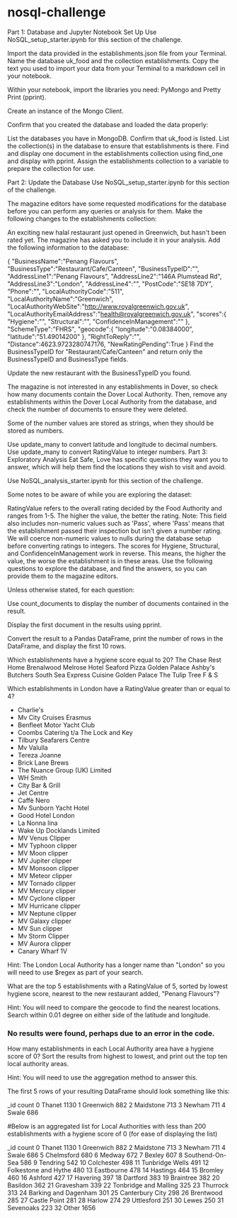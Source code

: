 # nosql-challenge

Part 1: Database and Jupyter Notebook Set Up Use NoSQL_setup_starter.ipynb for this section of the challenge.

Import the data provided in the establishments.json file from your Terminal. Name the database uk_food and the collection establishments. Copy the text you used to import your data from your Terminal to a markdown cell in your notebook.

Within your notebook, import the libraries you need: PyMongo and Pretty Print (pprint).

Create an instance of the Mongo Client.

Confirm that you created the database and loaded the data properly:

List the databases you have in MongoDB. Confirm that uk_food is listed. List the collection(s) in the database to ensure that establishments is there. Find and display one document in the establishments collection using find_one and display with pprint. Assign the establishments collection to a variable to prepare the collection for use.

Part 2: Update the Database Use NoSQL_setup_starter.ipynb for this section of the challenge.

The magazine editors have some requested modifications for the database before you can perform any queries or analysis for them. Make the following changes to the establishments collection:

An exciting new halal restaurant just opened in Greenwich, but hasn't been rated yet. The magazine has asked you to include it in your analysis. Add the following information to the database:

{ "BusinessName":"Penang Flavours", "BusinessType":"Restaurant/Cafe/Canteen", "BusinessTypeID":"", "AddressLine1":"Penang Flavours", "AddressLine2":"146A Plumstead Rd", "AddressLine3":"London", "AddressLine4":"", "PostCode":"SE18 7DY", "Phone":"", "LocalAuthorityCode":"511", "LocalAuthorityName":"Greenwich", "LocalAuthorityWebSite":"http://www.royalgreenwich.gov.uk", "LocalAuthorityEmailAddress":"health@royalgreenwich.gov.uk", "scores":{ "Hygiene":"", "Structural":"", "ConfidenceInManagement":"" }, "SchemeType":"FHRS", "geocode":{ "longitude":"0.08384000", "latitude":"51.49014200" }, "RightToReply":"", "Distance":4623.9723280747176, "NewRatingPending":True } Find the BusinessTypeID for "Restaurant/Cafe/Canteen" and return only the BusinessTypeID and BusinessType fields.

Update the new restaurant with the BusinessTypeID you found.

The magazine is not interested in any establishments in Dover, so check how many documents contain the Dover Local Authority. Then, remove any establishments within the Dover Local Authority from the database, and check the number of documents to ensure they were deleted.

Some of the number values are stored as strings, when they should be stored as numbers.

Use update_many to convert latitude and longitude to decimal numbers. Use update_many to convert RatingValue to integer numbers. Part 3: Exploratory Analysis Eat Safe, Love has specific questions they want you to answer, which will help them find the locations they wish to visit and avoid.

Use NoSQL_analysis_starter.ipynb for this section of the challenge.

Some notes to be aware of while you are exploring the dataset:

RatingValue refers to the overall rating decided by the Food Authority and ranges from 1-5. The higher the value, the better the rating. Note: This field also includes non-numeric values such as 'Pass', where 'Pass' means that the establishment passed their inspection but isn't given a number rating. We will coerce non-numeric values to nulls during the database setup before converting ratings to integers. The scores for Hygiene, Structural, and ConfidenceInManagement work in reverse. This means, the higher the value, the worse the establishment is in these areas. Use the following questions to explore the database, and find the answers, so you can provide them to the magazine editors.

Unless otherwise stated, for each question:

Use count_documents to display the number of documents contained in the result.

Display the first document in the results using pprint.

Convert the result to a Pandas DataFrame, print the number of rows in the DataFrame, and display the first 10 rows.

Which establishments have a hygiene score equal to 20?
 The Chase Rest Home
 Brenalwood
 Melrose Hotel
 Seaford Pizza
 Golden Palace
 Ashby's Butchers
 South Sea Express Cuisine
 Golden Palace
 The Tulip Tree
 F & S

Which establishments in London have a RatingValue greater than or equal to 4?
- Charlie's
- Mv City Cruises Erasmus
- Benfleet Motor Yacht Club
- Coombs Catering t/a The Lock and Key
- Tilbury Seafarers Centre
- Mv Valulla
- Tereza Joanne
- Brick Lane Brews
- The Nuance Group (UK) Limited
- WH Smith
- City Bar & Grill
- Jet Centre
- Caffè Nero
- Mv Sunborn Yacht Hotel
- Good Hotel London
- La Nonna lina
- Wake Up Docklands Limited
- MV Venus Clipper
- MV Typhoon clipper
- MV Moon clipper
- MV Jupiter clipper
- MV Monsoon clipper
- MV Meteor clipper
- MV Tornado clipper
- MV Mercury clipper
- MV Cyclone clipper
- MV Hurricane clipper
- MV Neptune clipper
- MV Galaxy clipper
- MV Sun clipper
- Mv Storm Clipper
- MV Aurora clipper
- Canary Wharf 1V

Hint: The London Local Authority has a longer name than "London" so you will need to use $regex as part of your search.

What are the top 5 establishments with a RatingValue of 5, sorted by lowest hygiene score, nearest to the new restaurant added, "Penang Flavours"?

Hint: You will need to compare the geocode to find the nearest locations. Search within 0.01 degree on either side of the latitude and longitude.


### No results were found, perhaps due to an error in the code.

How many establishments in each Local Authority area have a hygiene score of 0? Sort the results from highest to lowest, and print out the top ten local authority areas.

Hint: You will need to use the aggregation method to answer this.

The first 5 rows of your resulting DataFrame should look something like this:

 _id	        count
0 Thanet 1130 1 Greenwich 882 2 Maidstone 713 3 Newham 711 4 Swale 686

#Below is an aggregated list for Local Authorities with less than 200 establishments with a hygiene score of 0 (for ease of displaying the list)

_id  count
0                  Thanet   1130
1               Greenwich    882
2               Maidstone    713
3                  Newham    711
4                   Swale    686
5              Chelmsford    680
6                  Medway    672
7                  Bexley    607
8         Southend-On-Sea    586
9                Tendring    542
10             Colchester    498
11        Tunbridge Wells    491
12   Folkestone and Hythe    480
13             Eastbourne    478
14               Hastings    464
15                Bromley    460
16                Ashford    427
17               Havering    397
18               Dartford    383
19              Braintree    382
20               Basildon    362
21              Gravesham    339
22  Tonbridge and Malling    325
23               Thurrock    313
24   Barking and Dagenham    301
25        Canterbury City    298
26              Brentwood    285
27           Castle Point    281
28                 Harlow    274
29             Uttlesford    251
30                  Lewes    250
31              Sevenoaks    223
32                  Other   1656